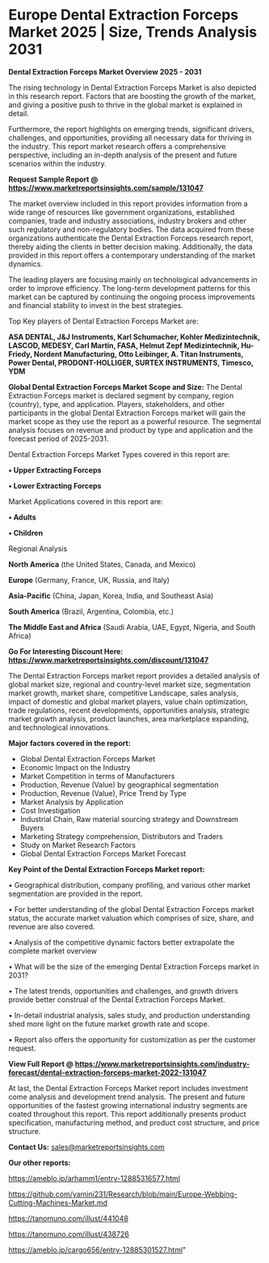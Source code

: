  # Europe Dental Extraction Forceps Market 2025 | Size, Trends Analysis 2031

<Strong> Dental Extraction Forceps Market Overview 2025 - 2031</strong>

The rising technology in Dental Extraction Forceps Market is also depicted in this research report. Factors that are boosting the growth of the market, and giving a positive push to thrive in the global market is explained in detail.

Furthermore, the report highlights on emerging trends, significant drivers, challenges, and opportunities, providing all necessary data for thriving in the industry. This report market research offers a comprehensive perspective, including an in-depth analysis of the present and future scenarios within the industry.

<strong>Request Sample Report @ <a href=https://www.marketreportsinsights.com/sample/131047>https://www.marketreportsinsights.com/sample/131047</a></strong>

The market overview included in this report provides information from a wide range of resources like government organizations, established companies, trade and industry associations, industry brokers and other such regulatory and non-regulatory bodies. The data acquired from these organizations authenticate the Dental Extraction Forceps research report, thereby aiding the clients in better decision making. Additionally, the data provided in this report offers a contemporary understanding of the market dynamics.

The leading players are focusing mainly on technological advancements in order to improve efficiency. The long-term development patterns for this market can be captured by continuing the ongoing process improvements and financial stability to invest in the best strategies.

Top Key players of Dental Extraction Forceps Market are:

<strong>ASA DENTAL, J&J Instruments, Karl Schumacher, Kohler Medizintechnik, LASCOD, MEDESY, Carl Martin, FASA, Helmut Zepf Medizintechnik, Hu-Friedy, Nordent Manufacturing, Otto Leibinger, A. Titan Instruments, Power Dental, PRODONT-HOLLIGER, SURTEX INSTRUMENTS, Timesco, YDM</strong>

<strong><b>Global Dental Extraction Forceps Market Scope and Size:</b></strong>
The Dental Extraction Forceps market is declared segment by company, region (country), type, and application. Players, stakeholders, and other participants in the global Dental Extraction Forceps market will gain the market scope as they use the report as a powerful resource. The segmental analysis focuses on revenue and product by type and application and the forecast period of 2025-2031.

Dental Extraction Forceps Market Types covered in this report are:

<strong>• Upper Extracting Forceps

• Lower Extracting Forceps</strong>

Market Applications covered in this report are:

<strong>• Adults

• Children</strong> 

Regional Analysis

<strong>North America</strong> (the United States, Canada, and Mexico)

<strong>Europe</strong> (Germany, France, UK, Russia, and Italy)

<strong>Asia-Pacific</strong> (China, Japan, Korea, India, and Southeast Asia)

<strong>South America</strong> (Brazil, Argentina, Colombia, etc.)

<strong>The Middle East and Africa</strong> (Saudi Arabia, UAE, Egypt, Nigeria, and South Africa)

<strong>Go For Interesting Discount Here: <a href=https://www.marketreportsinsights.com/discount/131047>https://www.marketreportsinsights.com/discount/131047</a></strong>

The Dental Extraction Forceps market report provides a detailed analysis of global market size, regional and country-level market size, segmentation market growth, market share, competitive Landscape, sales analysis, impact of domestic and global market players, value chain optimization, trade regulations, recent developments, opportunities analysis, strategic market growth analysis, product launches, area marketplace expanding, and technological innovations.

<strong><b>Major factors covered in the report:</b></strong>
<ul>
  <li>Global Dental Extraction Forceps Market </li>
  <li>Economic Impact on the Industry</li>
  <li>Market Competition in terms of Manufacturers</li>
  <li>Production, Revenue (Value) by geographical segmentation</li>
  <li>Production, Revenue (Value), Price Trend by Type</li>
  <li>Market Analysis by Application</li>
  <li>Cost Investigation</li>
  <li>Industrial Chain, Raw material sourcing strategy and Downstream Buyers</li>
  <li>Marketing Strategy comprehension, Distributors and Traders</li>
  <li>Study on Market Research Factors</li>
  <li>Global Dental Extraction Forceps Market Forecast</li>
</ul>

<strong><b>Key Point of the Dental Extraction Forceps Market report:</b></strong>

• Geographical distribution, company profiling, and various other market segmentation are provided in the report.

• For better understanding of the global Dental Extraction Forceps market status, the accurate market valuation which comprises of size, share, and revenue are also covered.

• Analysis of the competitive dynamic factors better extrapolate the complete market overview

• What will be the size of the emerging Dental Extraction Forceps market in 2031?

• The latest trends, opportunities and challenges, and growth drivers provide better construal of the Dental Extraction Forceps Market.

• In-detail industrial analysis, sales study, and production understanding shed more light on the future market growth rate and scope.

• Report also offers the opportunity for customization as per the customer request.

<strong><b>View Full Report @ <a href=https://www.marketreportsinsights.com/industry-forecast/dental-extraction-forceps-market-2022-131047>https://www.marketreportsinsights.com/industry-forecast/dental-extraction-forceps-market-2022-131047</a></b></strong>


At last, the Dental Extraction Forceps Market report includes investment come analysis and development trend analysis. The present and future opportunities of the fastest growing international industry segments are coated throughout this report. This report additionally presents product specification, manufacturing method, and product cost structure, and price structure.

<strong>Contact Us:</strong>
sales@marketreportsinsights.com

<strong>Our other reports:</strong>

<a href=https://ameblo.jp/arhamm1/entry-12885316577.html>https://ameblo.jp/arhamm1/entry-12885316577.html</a>

<a href=https://github.com/yamini231/Research/blob/main/Europe-Webbing-Cutting-Machines-Market.md>https://github.com/yamini231/Research/blob/main/Europe-Webbing-Cutting-Machines-Market.md</a>

<a href=https://tanomuno.com/illust/441048>https://tanomuno.com/illust/441048</a>

<a href=https://tanomuno.com/illust/438726>https://tanomuno.com/illust/438726</a>

<a href=https://ameblo.jp/cargo656/entry-12885301527.html>https://ameblo.jp/cargo656/entry-12885301527.html</a>"
